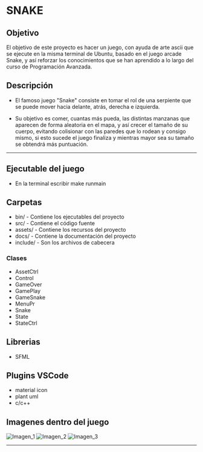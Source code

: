 # SNAKE

## Objetivo
El objetivo de este proyecto es hacer un juego, con ayuda de arte ascii que se ejecute en la misma terminal de Ubuntu, basado en el juego arcade Snake, y así reforzar los conocimientos que se han aprendido a lo largo del curso de Programación Avanzada.

## Descripción
- El famoso juego "Snake" consiste en tomar el rol de una serpiente que se puede mover hacia delante, atrás, derecha e izquierda.

- Su objetivo es comer, cuantas más pueda, las distintas manzanas que aparecen de forma aleatoria en el mapa, y así crecer el tamaño de su cuerpo, evitando colisionar con las paredes que lo rodean y consigo mismo, si esto sucede el juego finaliza y mientras mayor sea su tamaño se obtendrá más puntuación.

___
## Ejecutable del juego
- En la terminal escribir make runmain

## Carpetas
- bin/ - Contiene los ejecutables del proyecto
- src/ - Contiene el código fuente
- assets/ - Contiene los recursos del proyecto
- docs/ - Contiene la documentación del proyecto
- include/ - Son los archivos de cabecera

### Clases
- AssetCtrl
- Control
- GameOver
- GamePlay
- GameSnake
- MenuPr
- Snake
- State
- StateCtrl

## Librerias
- SFML

## Plugins VSCode
- material icon
- plant uml
- c/c++

## Imagenes dentro del juego
![Imagen_1](/assets/images/imag1.png)
![Imagen_2](/assets/images/imag1.png)
![Imagen_3](/assets/images/imag1.png)
___